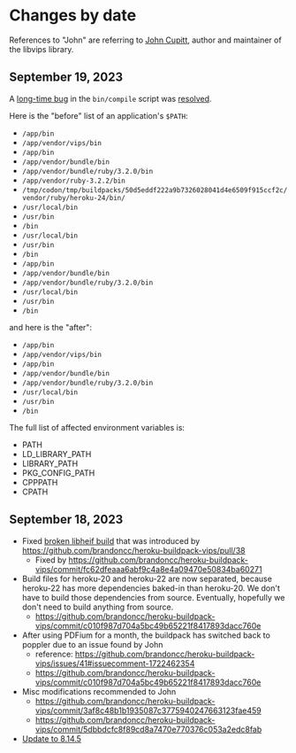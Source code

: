 # Changes by date

References to "John" are referring to [John Cupitt](https://github.com/jcupitt), author and maintainer of the libvips
library.

## September 19, 2023

A [long-time bug](https://github.com/brandoncc/heroku-buildpack-vips/issues/3) in the `bin/compile` script was
[resolved](https://github.com/brandoncc/heroku-buildpack-vips/commit/80abfc0f5072f1104d5587b7f59ad90686a6b413).

Here is the "before" list of an application's `$PATH`:

- `/app/bin`
- `/app/vendor/vips/bin`
- `/app/bin`
- `/app/vendor/bundle/bin`
- `/app/vendor/bundle/ruby/3.2.0/bin`
- `/app/vendor/ruby-3.2.2/bin`
- `/tmp/codon/tmp/buildpacks/50d5eddf222a9b7326028041d4e6509f915ccf2c/vendor/ruby/heroku-24/bin/`
- `/usr/local/bin`
- `/usr/bin`
- `/bin`
- `/usr/local/bin`
- `/usr/bin`
- `/bin`
- `/app/bin`
- `/app/vendor/bundle/bin`
- `/app/vendor/bundle/ruby/3.2.0/bin`
- `/usr/local/bin`
- `/usr/bin`
- `/bin`

and here is the "after":

- `/app/bin`
- `/app/vendor/vips/bin`
- `/app/bin`
- `/app/vendor/bundle/bin`
- `/app/vendor/bundle/ruby/3.2.0/bin`
- `/usr/local/bin`
- `/usr/bin`
- `/bin`

The full list of affected environment variables is:

- PATH
- LD_LIBRARY_PATH
- LIBRARY_PATH
- PKG_CONFIG_PATH
- CPPPATH
- CPATH

## September 18, 2023

- Fixed [broken libheif build](https://github.com/brandoncc/heroku-buildpack-vips/issues/41) that was introduced by
  https://github.com/brandoncc/heroku-buildpack-vips/pull/38
  - Fixed by https://github.com/brandoncc/heroku-buildpack-vips/commit/fc62dfeaaa6abf9c4a8e4a09470e50834ba60271
- Build files for heroku-20 and heroku-22 are now separated, because heroku-22 has more dependencies baked-in than
  heroku-20. We don't have to build those dependencies from source. Eventually, hopefully we don't need to build
  anything from source.
  - https://github.com/brandoncc/heroku-buildpack-vips/commit/c010f987d704a5bc49b65221f8417893dacc760e
- After using PDFium for a month, the buildpack has switched back to poppler due to an issue found by John
  - reference: https://github.com/brandoncc/heroku-buildpack-vips/issues/41#issuecomment-1722462354
  - https://github.com/brandoncc/heroku-buildpack-vips/commit/c010f987d704a5bc49b65221f8417893dacc760e
- Misc modifications recommended to John
  - https://github.com/brandoncc/heroku-buildpack-vips/commit/3af8c48b1b1935087c3775940247663123fae459
  - https://github.com/brandoncc/heroku-buildpack-vips/commit/5dbbdcfc8f89cd8a7470e770376c053a2edc8fab
- [Update to 8.14.5](https://github.com/brandoncc/heroku-buildpack-vips/commit/ce6d1b661fc8be15d4810af7fa02939f2796c57f)
